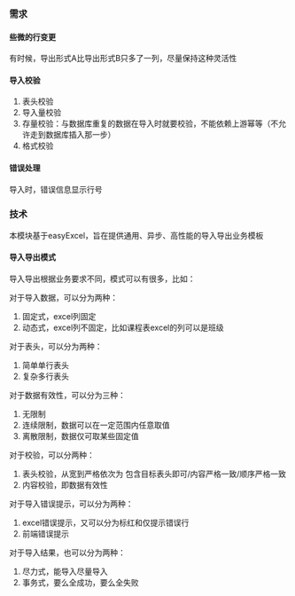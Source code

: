 
### 需求

#### 些微的行变更
有时候，导出形式A比导出形式B只多了一列，尽量保持这种灵活性

#### 导入校验
1. 表头校验
2. 导入量校验
3. 存量校验：与数据库重复的数据在导入时就要校验，不能依赖上游幂等（不允许走到数据库插入那一步）
4. 格式校验

#### 错误处理
导入时，错误信息显示行号

### 技术
本模块基于easyExcel，旨在提供通用、异步、高性能的导入导出业务模板

#### 导入导出模式
导入导出根据业务要求不同，模式可以有很多，比如：

对于导入数据，可以分为两种：
1. 固定式，excel列固定
2. 动态式，excel列不固定，比如课程表excel的列可以是班级

对于表头，可以分为两种：
1. 简单单行表头
2. 复杂多行表头

对于数据有效性，可以分为三种：
1. 无限制
2. 连续限制，数据可以在一定范围内任意取值
3. 离散限制，数据仅可取某些固定值

对于校验，可以分两种：
1. 表头校验，从宽到严格依次为 包含目标表头即可/内容严格一致/顺序严格一致
2. 内容校验，即数据有效性

对于导入错误提示，可以分为两种：
1. excel错误提示，又可以分为标红和仅提示错误行
2. 前端错误提示

对于导入结果，也可以分为两种：
1. 尽力式，能导入尽量导入
2. 事务式，要么全成功，要么全失败

